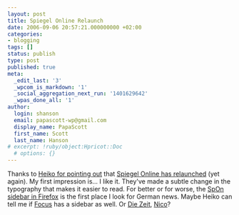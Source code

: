 ```yaml
---
layout: post
title: Spiegel Online Relaunch
date: 2006-09-06 20:57:21.000000000 +02:00
categories:
- blogging
tags: []
status: publish
type: post
published: true
meta:
  _edit_last: '3'
  _wpcom_is_markdown: '1'
  _social_aggregation_next_run: '1401629642'
  _wpas_done_all: '1'
author:
  login: shanson
  email: papascott-wp@gmail.com
  display_name: PapaScott
  first_name: Scott
  last_name: Hanson
# excerpt: !ruby/object:Hpricot::Doc
  # options: {}
---
```

<p>Thanks to <a href="http://www.hebig.com/archives/003986.shtml">Heiko for pointing out</a> that <a href="http://www.spiegel.de/netzwelt/netzkultur/0,1518,435448,00.html">Spiegel Online has relaunched</a> (yet again). My first impression is... I like it. They've made a subtle change in the typography that makes it easier to read. For better or for worse, the <a href="http://www.spiegel.de/dienste/0,1518,419923,00.html">SpOn sidebar in Firefox</a> is the first place I look for German news. Maybe Heiko can tell me if <a href="http://focus.msn.de/">Focus</a> has a sidebar as well. Or <a href="http://www.zeit.de/">Die Zeit</a>, <a href="http://couchblog.de/webpropaganda/">Nico</a>?</p>
